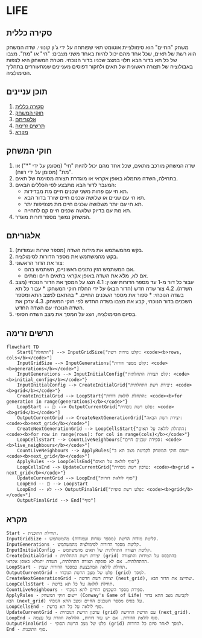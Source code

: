 # LIFE

## סקירה כללית

משחק "החיים" הוא סימולציית אוטומט תאי שפותחה על ידי ג'ון קונוויי. שדה המשחק הוא רשת של תאים, שכל אחד מהם יכול להיות באחד משני מצבים: "חי" או "מת". מצבו של כל תא בדור הבא תלוי במצב שכניו בדור הנוכחי. מטרת המשחק היא לצפות באבולוציה של תצורה ראשונית של תאים ולחקור דפוסים מעניינים שמתעוררים בתהליך הסימולציה.

## תוכן עניינים

1.  [סקירה כללית](#סקירה-כללית)
2.  [חוקי המשחק](#חוקי-המשחק)
3.  [אלגוריתם](#אלגוריתם)
4.  [תרשים זרימה](#תרשים-זרימה)
5.  [מקרא](#מקרא)

## חוקי המשחק

1.  שדה המשחק מורכב מתאים, שכל אחד מהם יכול להיות "חי" (מסומן על ידי "*") או "מת" (מסומן על ידי רווח).
2.  בתחילה, השדה מתמלא באופן אקראי או מוגדרת תצורה מסוימת של תאים.
3.  המעבר לדור הבא מתבצע לפי הכללים הבאים:
    * תא חי עם פחות משני שכנים חיים מת מבדידות.
    * תא חי עם שניים או שלושה שכנים חיים שורד בדור הבא.
    * תא חי עם יותר משלושה שכנים חיים מת מצפיפות יתר.
    * תא מת עם בדיוק שלושה שכנים חיים קם לתחייה.
4.  המשחק נמשך מספר דורות מוגדר.

## אלגוריתם

1.  בקש מהמשתמש את מידות השדה (מספר שורות ועמודות).
2.  בקש מהמשתמש את מספר הדורות לסימולציה.
3.  צור את הדור הראשוני:
    * אם המשתמש הזין נתונים ראשוניים, השתמש בהם.
    * אם לא, מלא את השדה באופן אקראי בתאים חיים ומתים.
4.  עבור כל דור מ-1 עד מספר הדורות שצוין:
    4.1 הצג על המסך את הדור הנוכחי (מצב השדה).
    4.2 צור שדה חדש (הדור הבא) על ידי החלת חוקי המשחק:
        * עבור כל תא בשדה הנוכחי:
            * ספור את מספר השכנים החיים.
            * בהתאם למצב התא ומספר השכנים בדור הנוכחי, קבע את מצבו בשדה החדש לפי חוקי המשחק.
    4.3 עדכן את השדה הנוכחי עם השדה החדש.
5.  בסיום הסימולציה, הצג על המסך את מצב השדה הסופי.

## תרשים זרימה

```mermaid
flowchart TD
    Start["התחלה"] --> InputGridSize["קלט מידות רשת: <code><b>rows, cols</b></code>"]
    InputGridSize --> InputGenerations["קלט מספר דורות: <code><b>generations</b></code>"]
    InputGenerations --> InputInitialConfig{"קלט תצורה התחלתית: <code><b>initial_config</b></code>"}
    InputInitialConfig --> CreateInitialGrid{"יצירת רשת התחלתית: <code><b>grid</b></code>"}
    CreateInitialGrid --> LoopStart{"התחלת לולאת דורות: <code><b>for generation in range(generations)</b></code>"}
    LoopStart -- כן --> OutputCurrentGrid["פלט רשת נוכחית: <code><b>grid</b></code>"]
    OutputCurrentGrid --> CreateNextGenerationGrid["יצירת רשת הבאה: <code><b>next_grid</b></code>"]
    CreateNextGenerationGrid --> LoopCellsStart{"התחלת לולאה על תאים: <code><b>for row in range(rows): for col in range(cols)</b></code>"}
    LoopCellsStart --> CountLiveNeighbours["ספירת שכנים חיים: <code><b>live_neighbours</b></code>"]
    CountLiveNeighbours --> ApplyRules["יישום חוקי המשחק לקביעת מצב תא ב <code><b>next_grid</b></code>"]
    ApplyRules --> LoopCellsEnd{"סוף לולאה על תאים"}
    LoopCellsEnd --> UpdateCurrentGrid{"עדכון רשת נוכחית: <code><b>grid = next_grid</b></code>"}
    UpdateCurrentGrid --> LoopEnd{"סוף לולאת דורות"}
    LoopEnd -- כן --> LoopStart
    LoopEnd -- לא --> OutputFinalGrid["פלט רשת סופית: <code><b>grid</b></code>"]
    OutputFinalGrid --> End["סוף"]

```

## מקרא

    Start - תחילת התוכנית.
    InputGridSize - קליטת מידות הרשת (מספר שורות ועמודות) מהמשתמש.
    InputGenerations - קליטת מספר הדורות לסימולציה מהמשתמש.
    InputInitialConfig - קליטת תצורה התחלתית של תאים מהמשתמש.
    CreateInitialGrid - יצירת רשת התחלתית (grid) בהתבסס על המידות והתצורה ההתחלתית. אם לא סופקה תצורה התחלתית, השדה יתמלא באופן אקראי.
    LoopStart - תחילת לולאה המתבצעת כמספר הדורות שצוין.
    OutputCurrentGrid - פלט של מצב הרשת הנוכחי (grid) למסך.
    CreateNextGenerationGrid - יצירת רשת חדשה (next_grid), שתייצג את הדור הבא.
    LoopCellsStart - תחילת לולאה על כל תא ברשת.
    CountLiveNeighbours - ספירת מספר השכנים החיים לתא הנוכחי.
    ApplyRules - יישום חוקי המשחק (Conway's Game of Life) לקביעת מצב התא בדור הבא (next_grid) על בסיס מספר השכנים החיים ומצב התא הנוכחי.
    LoopCellsEnd - סוף לולאה על כל תא ברשת.
    UpdateCurrentGrid - עדכון הרשת הנוכחית (grid) עם הרשת החדשה (next_grid).
    LoopEnd - סוף לולאת הדורות. אם יש עוד דורות, הלולאה חוזרת על עצמה.
    OutputFinalGrid - פלט של מצב הרשת הסופי (grid) למסך לאחר סיום כל הדורות.
    End - סוף התוכנית.